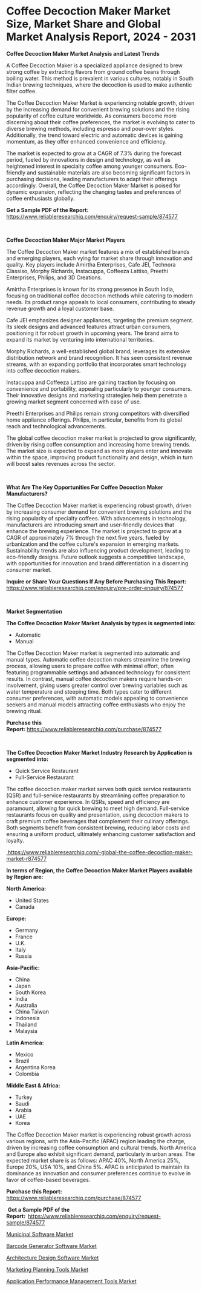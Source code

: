 <p><h1>Coffee Decoction Maker Market Size, Market Share and Global Market Analysis Report, 2024 - 2031</h1></p><p><strong>Coffee Decoction Maker Market Analysis and Latest Trends</strong></p>
<p><p>A Coffee Decoction Maker is a specialized appliance designed to brew strong coffee by extracting flavors from ground coffee beans through boiling water. This method is prevalent in various cultures, notably in South Indian brewing techniques, where the decoction is used to make authentic filter coffee.</p><p>The Coffee Decoction Maker Market is experiencing notable growth, driven by the increasing demand for convenient brewing solutions and the rising popularity of coffee culture worldwide. As consumers become more discerning about their coffee preferences, the market is evolving to cater to diverse brewing methods, including espresso and pour-over styles. Additionally, the trend toward electric and automatic devices is gaining momentum, as they offer enhanced convenience and efficiency.</p><p>The market is expected to grow at a CAGR of 7.3% during the forecast period, fueled by innovations in design and technology, as well as heightened interest in specialty coffee among younger consumers. Eco-friendly and sustainable materials are also becoming significant factors in purchasing decisions, leading manufacturers to adapt their offerings accordingly. Overall, the Coffee Decoction Maker Market is poised for dynamic expansion, reflecting the changing tastes and preferences of coffee enthusiasts globally.</p></p>
<p><strong>Get a Sample PDF of the Report:&nbsp;</strong> <a href="https://www.reliableresearchiq.com/enquiry/request-sample/874577">https://www.reliableresearchiq.com/enquiry/request-sample/874577</a></p>
<p>&nbsp;</p>
<p><strong>Coffee Decoction Maker Major Market Players</strong></p>
<p><p>The Coffee Decoction Maker market features a mix of established brands and emerging players, each vying for market share through innovation and quality. Key players include Amirtha Enterprises, Cafe JEI, Technora Classiso, Morphy Richards, Instacuppa, Coffeeza Lattiso, Preethi Enterprises, Philips, and 3D Creations.</p><p>Amirtha Enterprises is known for its strong presence in South India, focusing on traditional coffee decoction methods while catering to modern needs. Its product range appeals to local consumers, contributing to steady revenue growth and a loyal customer base.</p><p>Cafe JEI emphasizes designer appliances, targeting the premium segment. Its sleek designs and advanced features attract urban consumers, positioning it for robust growth in upcoming years. The brand aims to expand its market by venturing into international territories.</p><p>Morphy Richards, a well-established global brand, leverages its extensive distribution network and brand recognition. It has seen consistent revenue streams, with an expanding portfolio that incorporates smart technology into coffee decoction makers.</p><p>Instacuppa and Coffeeza Lattiso are gaining traction by focusing on convenience and portability, appealing particularly to younger consumers. Their innovative designs and marketing strategies help them penetrate a growing market segment concerned with ease of use.</p><p>Preethi Enterprises and Philips remain strong competitors with diversified home appliance offerings. Philips, in particular, benefits from its global reach and technological advancements.</p><p>The global coffee decoction maker market is projected to grow significantly, driven by rising coffee consumption and increasing home brewing trends. The market size is expected to expand as more players enter and innovate within the space, improving product functionality and design, which in turn will boost sales revenues across the sector.</p></p>
<p>&nbsp;</p>
<p><strong>What Are The Key Opportunities For Coffee Decoction Maker Manufacturers?</strong></p>
<p><p>The Coffee Decoction Maker market is experiencing robust growth, driven by increasing consumer demand for convenient brewing solutions and the rising popularity of specialty coffees. With advancements in technology, manufacturers are introducing smart and user-friendly devices that enhance the brewing experience. The market is projected to grow at a CAGR of approximately 7% through the next five years, fueled by urbanization and the coffee culture's expansion in emerging markets. Sustainability trends are also influencing product development, leading to eco-friendly designs. Future outlook suggests a competitive landscape, with opportunities for innovation and brand differentiation in a discerning consumer market.</p></p>
<p><strong>Inquire or Share Your Questions If Any Before Purchasing This Report:</strong> <a href="https://www.reliableresearchiq.com/enquiry/pre-order-enquiry/874577">https://www.reliableresearchiq.com/enquiry/pre-order-enquiry/874577</a></p>
<p>&nbsp;</p>
<p><strong>Market Segmentation</strong></p>
<p><strong>The Coffee Decoction Maker Market Analysis by types is segmented into:</strong></p>
<p><ul><li>Automatic</li><li>Manual</li></ul></p>
<p><p>The Coffee Decoction Maker market is segmented into automatic and manual types. Automatic coffee decoction makers streamline the brewing process, allowing users to prepare coffee with minimal effort, often featuring programmable settings and advanced technology for consistent results. In contrast, manual coffee decoction makers require hands-on involvement, giving users greater control over brewing variables such as water temperature and steeping time. Both types cater to different consumer preferences, with automatic models appealing to convenience seekers and manual models attracting coffee enthusiasts who enjoy the brewing ritual.</p></p>
<p><strong>Purchase this Report:&nbsp;</strong><a href="https://www.reliableresearchiq.com/purchase/874577">https://www.reliableresearchiq.com/purchase/874577</a></p>
<p>&nbsp;</p>
<p><strong>The Coffee Decoction Maker Market Industry Research by Application is segmented into:</strong></p>
<p><ul><li>Quick Service Restaurant</li><li>Full-Service Restaurant</li></ul></p>
<p><p>The coffee decoction maker market serves both quick service restaurants (QSR) and full-service restaurants by streamlining coffee preparation to enhance customer experience. In QSRs, speed and efficiency are paramount, allowing for quick brewing to meet high demand. Full-service restaurants focus on quality and presentation, using decoction makers to craft premium coffee beverages that complement their culinary offerings. Both segments benefit from consistent brewing, reducing labor costs and ensuring a uniform product, ultimately enhancing customer satisfaction and loyalty.</p></p>
<p><a href="https://www.reliableresearchiq.com/-global-the-coffee-decoction-maker-market-r874577">&nbsp;https://www.reliableresearchiq.com/-global-the-coffee-decoction-maker-market-r874577</a></p>
<p><strong>In terms of Region, the Coffee Decoction Maker Market Players available by Region are:</strong></p>
<p>
    <p> <strong> North America: </strong>
        <ul>
            <li>United States</li>
            <li>Canada</li>
        </ul>
        </p> 
    <p> <strong> Europe: </strong>
        <ul>
            <li>Germany</li>
            <li>France</li>
            <li>U.K.</li>
            <li>Italy</li>
            <li>Russia</li>
        </ul>
        </p> 
    <p> <strong> Asia-Pacific: </strong>
        <ul>
            <li>China</li>
            <li>Japan</li>
            <li>South Korea</li>
            <li>India</li>
            <li>Australia</li>
            <li>China Taiwan</li>
            <li>Indonesia</li>
            <li>Thailand</li>
            <li>Malaysia</li>
        </ul>
        </p> 
    <p> <strong> Latin America: </strong>
        <ul>
            <li>Mexico</li>
            <li>Brazil</li>
            <li>Argentina Korea</li>
            <li>Colombia</li>
        </ul>
        </p> 
    <p> <strong> Middle East & Africa: </strong>
        <ul>
            <li>Turkey</li>
            <li>Saudi</li>
            <li>Arabia</li>
            <li>UAE</li>
            <li>Korea</li>
        </ul>
    </p>
    </p>
<p><p>The Coffee Decoction Maker market is experiencing robust growth across various regions, with the Asia-Pacific (APAC) region leading the charge, driven by increasing coffee consumption and cultural trends. North America and Europe also exhibit significant demand, particularly in urban areas. The expected market share is as follows: APAC 40%, North America 25%, Europe 20%, USA 10%, and China 5%. APAC is anticipated to maintain its dominance as innovation and consumer preferences continue to evolve in favor of coffee-based beverages.</p></p>
<p><strong>Purchase this Report: </strong><a href="https://www.reliableresearchiq.com/purchase/874577">https://www.reliableresearchiq.com/purchase/874577</a></p>
<p>&nbsp;<strong>Get a Sample PDF of the Report:&nbsp;&nbsp;</strong><a href="https://www.reliableresearchiq.com/enquiry/request-sample/874577">https://www.reliableresearchiq.com/enquiry/request-sample/874577</a></p>
<p><strong></strong></p>
<p><p><a href="https://www.linkedin.com/pulse/comprehensive-analysis-global-municipal-software-market-growth-jxlzf?trackingId=NMN%2BnJR4nzrwwanxpUmSRg%3D%3D">Municipal Software Market</a></p><p><a href="https://www.linkedin.com/pulse/global-barcode-generator-software-market-focus-application-end-use-gbbgf?trackingId=Rtj1HNFTRfmLy6QewcCP8g%3D%3D">Barcode Generator Software Market</a></p><p><a href="https://www.linkedin.com/pulse/market-forecast-global-architecture-design-software-trends-crrnf?trackingId=6VvN7kR6TGqkB5PTafxlkA%3D%3D">Architecture Design Software Market</a></p><p><a href="https://www.linkedin.com/pulse/insights-marketing-planning-tools-market-share-competitive-landscape-a1cvf?trackingId=BrXQS%2F4gQ%2FyT8BeXE%2BZixA%3D%3D">Marketing Planning Tools Market</a></p><p><a href="https://www.linkedin.com/pulse/application-performance-management-tools-market-global-trends-7rs9f?trackingId=a8P%2F%2FnibTcit8woFfsqqRQ%3D%3D">Application Performance Management Tools Market</a></p></p>